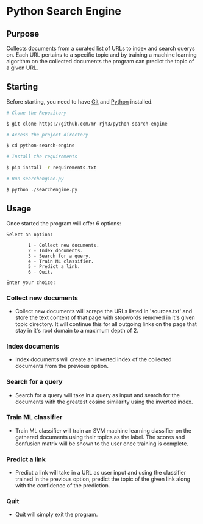 # Python Search Engine

## Purpose
Collects documents from a curated list of URLs to index and search querys on. Each URL pertains to a specific topic and by training a machine learning algorithm on the collected documents the program can predict the topic of a given URL. 

## Starting

Before starting, you need to have [Git](https://git-scm.com) and [Python](https://www.python.org/downloads/) installed.

```bash
# Clone the Repository

$ git clone https://github.com/mr-rjh3/python-search-engine

# Access the project directory

$ cd python-search-engine

# Install the requirements

$ pip install -r requirements.txt

# Run searchengine.py

$ python ./searchengine.py
```

## Usage
Once started the program will offer 6 options:

```
Select an option: 

        1 - Collect new documents.
        2 - Index documents.      
        3 - Search for a query.   
        4 - Train ML classifier.  
        5 - Predict a link.       
        6 - Quit.

Enter your choice: 
```


### Collect new documents

- Collect new documents will scrape the URLs listed in 'sources.txt' and store the text content of that page with stopwords removed in it's given topic directory. It will continue this for all outgoing links on the page that stay in it's root domain to a maximum depth of 2.

### Index documents

- Index documents will create an inverted index of the collected documents from the previous option.

### Search for a query

- Search for a query will take in a query as input and search for the documents with the greatest cosine similarity using the inverted index.

### Train ML classifier

- Train ML classifier will train an SVM machine learning classifier on the gathered documents using their topics as the label. The scores and confusion matrix will be shown to the user once training is complete.

### Predict a link

- Predict a link will take in a URL as user input and using the classifier trained in the previous option, predict the topic of the given link along with the confidence of the prediction.

### Quit

- Quit will simply exit the program.













